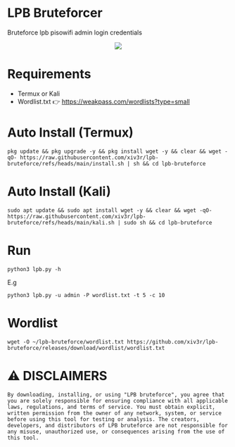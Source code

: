 # LPB Bruteforcer
Bruteforce lpb pisowifi admin login credentials

<div align="center">
<img src="https://github.com/xiv3r/lpb-bruteforce/blob/main/image/lpbrute.png">
</div>

# Requirements
- Termux or Kali
- Wordlist.txt 👉 https://weakpass.com/wordlists?type=small

# Auto Install (Termux)
```
pkg update && pkg upgrade -y && pkg install wget -y && clear && wget -qO- https://raw.githubusercontent.com/xiv3r/lpb-bruteforce/refs/heads/main/install.sh | sh && cd lpb-bruteforce
```

# Auto Install (Kali)
```
sudo apt update && sudo apt install wget -y && clear && wget -qO- https://raw.githubusercontent.com/xiv3r/lpb-bruteforce/refs/heads/main/kali.sh | sudo sh && cd lpb-bruteforce 
```

# Run
```
python3 lpb.py -h
```
E.g
```
python3 lpb.py -u admin -P wordlist.txt -t 5 -c 10
```

# Wordlist
```
wget -O ~/lpb-bruteforce/wordlist.txt https://github.com/xiv3r/lpb-bruteforce/releases/download/wordlist/wordlist.txt
```
# ⚠️ DISCLAIMERS
`By downloading, installing, or using "LPB bruteforce", you agree that you are solely responsible for ensuring compliance with all applicable laws, regulations, and terms of service. You must obtain explicit, written permission from the owner of any network, system, or service before using this tool for testing or analysis. The creators, developers, and distributors of LPB bruteforce are not responsible for any misuse, unauthorized use, or consequences arising from the use of this tool.`
